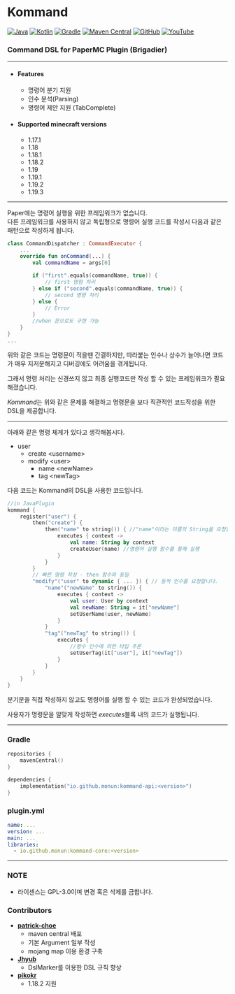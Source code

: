 # Kommand

[![Java](https://img.shields.io/badge/Java-17-ED8B00.svg?logo=openjdk)](https://www.azul.com/)
[![Kotlin](https://img.shields.io/badge/Kotlin-1.6.21-585DEF.svg?logo=kotlin)](http://kotlinlang.org)
[![Gradle](https://img.shields.io/badge/Gradle-7.5-02303A.svg?logo=gradle)](https://gradle.org)
[![Maven Central](https://img.shields.io/maven-central/v/io.github.monun/kommand-api)](https://search.maven.org/artifact/io.github.monun/kommand-api)
[![GitHub](https://img.shields.io/github/license/monun/kommand)](https://www.gnu.org/licenses/gpl-3.0.html)
[![YouTube](https://img.shields.io/badge/YouTube-각별-red.svg?logo=youtube)](https://www.youtube.com/channel/UCDrAR1OWC2MD4s0JLetN0MA)

### Command DSL for PaperMC Plugin (Brigadier)

---

* #### Features
    * 명령어 분기 지원
    * 인수 분석(Parsing)
    * 명령어 제안 지원 (TabComplete)
* #### Supported minecraft versions
    * 1.17.1
    * 1.18
    * 1.18.1
    * 1.18.2
    * 1.19
    * 1.19.1
    * 1.19.2
    * 1.19.3

---

Paper에는 명령어 실행을 위한 프레임워크가 없습니다.  
다른 프레임워크를 사용하지 않고 독립형으로 명령어 실행 코드를 작성시 다음과 같은 패턴으로 작성하게 됩니다.

```kotlin
class CommandDispatcher : CommandExecutor {
    ...
    override fun onCommand(...) {
        val commandName = args[0]

        if ("first".equals(commandName, true)) {
            // first 명령 처리
        } else if ("second".equals(commandName, true)) {
            // second 명령 처리
        } else {
            // Error
        }
        //when 문으로도 구현 가능
    }
}
...
```

위와 같은 코드는 명령문이 적을땐 간결하지만, 따라붙는 인수나 상수가 늘어나면 코드가 매우 지저분해지고 디버깅에도 어려움을 겪게됩니다.

그래서 명령 처리는 신경쓰지 않고 최종 실행코드만 작성 할 수 있는 프레임워크가 필요해졌습니다.

*Kommand*는 위와 같은 문제를 해결하고 명령문을 보다 직관적인 코드작성을 위한 DSL을 제공합니다.

---
아래와 같은 명령 체계가 있다고 생각해봅시다.

* user
    * create \<username>
    * modify \<user>
        * name \<newName>
        * tag \<newTag>

다음 코드는 Kommand의 DSL을 사용한 코드입니다.

```kotlin
//in JavaPlugin
kommand {
    register("user") {
        then("create") {
            then("name" to string()) { //"name"이라는 이름의 String을 요청합니다.
                executes { context ->
                    val name: String by context
                    createUser(name) //명령어 실행 함수를 통해 실행
                }
            }
        }
        // 빠른 명령 작성 - then 함수와 동일
        "modify"("user" to dynamic { ... }) { // 동적 인수를 요청합니다.
            "name"("newName" to string()) {
                executes { context ->
                    val user: User by context
                    val newName: String = it["newName"]
                    setUserName(user, newName)
                }
            }
            "tag"("newTag" to string()) {
                executes {
                    //함수 인수에 의한 타입 추론
                    setUserTag(it["user"], it["newTag"])
                }
            }
        }
    }
}
```

분기문을 직접 작성하지 않고도 명령어를 실행 할 수 있는 코드가 완성되었습니다.

사용자가 명령문을 알맞게 작성하면 *executes*블록 내의 코드가 실행됩니다.

---

### Gradle

```kotlin
repositories {
    mavenCentral()
}
```

```kotlin
dependencies {
    implementation("io.github.monun:kommand-api:<version>")
}
```

### plugin.yml

```yaml
name: ...
version: ...
main: ...
libraries:
  - io.github.monun:kommand-core:<version>
```

---

### NOTE

* 라이센스는 GPL-3.0이며 변경 혹은 삭제를 금합니다.

### Contributors

* **[patrick-choe](https://github.com/patrick-choe)**
    * maven central 배포
    * 기본 Argument 일부 작성
    * mojang map 이용 환경 구축
* **[Jhyub](https://github.com/Jhyub)**
    * DslMarker를 이용한 DSL 규칙 향상
* **[pikokr](https://github.com/pikokr)**
    * 1.18.2 지원
